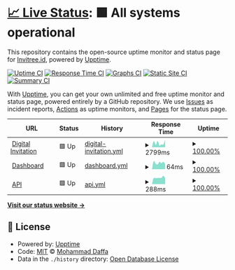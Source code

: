 # [📈 Live Status](https://status.invitree.id): <!--live status--> **🟩 All systems operational**

This repository contains the open-source uptime monitor and status page for [Invitree.id](https://invitree.id), powered by [Upptime](https://github.com/upptime/upptime).

[![Uptime CI](https://github.com/HundredBeans/invitree-status/workflows/Uptime%20CI/badge.svg)](https://github.com/HundredBeans/invitree-status/actions?query=workflow%3A%22Uptime+CI%22)
[![Response Time CI](https://github.com/HundredBeans/invitree-status/workflows/Response%20Time%20CI/badge.svg)](https://github.com/HundredBeans/invitree-status/actions?query=workflow%3A%22Response+Time+CI%22)
[![Graphs CI](https://github.com/HundredBeans/invitree-status/workflows/Graphs%20CI/badge.svg)](https://github.com/HundredBeans/invitree-status/actions?query=workflow%3A%22Graphs+CI%22)
[![Static Site CI](https://github.com/HundredBeans/invitree-status/workflows/Static%20Site%20CI/badge.svg)](https://github.com/HundredBeans/invitree-status/actions?query=workflow%3A%22Static+Site+CI%22)
[![Summary CI](https://github.com/HundredBeans/invitree-status/workflows/Summary%20CI/badge.svg)](https://github.com/HundredBeans/invitree-status/actions?query=workflow%3A%22Summary+CI%22)

With [Upptime](https://upptime.js.org), you can get your own unlimited and free uptime monitor and status page, powered entirely by a GitHub repository. We use [Issues](https://github.com/HundredBeans/invitree-status/issues) as incident reports, [Actions](https://github.com/HundredBeans/invitree-status/actions) as uptime monitors, and [Pages](https://status.invitree.id) for the status page.

<!--start: status pages-->
<!-- This summary is generated by Upptime (https://github.com/upptime/upptime) -->
<!-- Do not edit this manually, your changes will be overwritten -->
<!-- prettier-ignore -->
| URL | Status | History | Response Time | Uptime |
| --- | ------ | ------- | ------------- | ------ |
| <img alt="" src="https://icons.duckduckgo.com/ip3/invitree.id.ico" height="13"> [Digital Invitation](https://invitree.id) | 🟩 Up | [digital-invitation.yml](https://github.com/HundredBeans/invitree-status/commits/HEAD/history/digital-invitation.yml) | <details><summary><img alt="Response time graph" src="./graphs/digital-invitation/response-time-week.png" height="20"> 2799ms</summary><br><a href="https://status.invitree.id/history/digital-invitation"><img alt="Response time 1619" src="https://img.shields.io/endpoint?url=https%3A%2F%2Fraw.githubusercontent.com%2FHundredBeans%2Finvitree-status%2FHEAD%2Fapi%2Fdigital-invitation%2Fresponse-time.json"></a><br><a href="https://status.invitree.id/history/digital-invitation"><img alt="24-hour response time 5004" src="https://img.shields.io/endpoint?url=https%3A%2F%2Fraw.githubusercontent.com%2FHundredBeans%2Finvitree-status%2FHEAD%2Fapi%2Fdigital-invitation%2Fresponse-time-day.json"></a><br><a href="https://status.invitree.id/history/digital-invitation"><img alt="7-day response time 2799" src="https://img.shields.io/endpoint?url=https%3A%2F%2Fraw.githubusercontent.com%2FHundredBeans%2Finvitree-status%2FHEAD%2Fapi%2Fdigital-invitation%2Fresponse-time-week.json"></a><br><a href="https://status.invitree.id/history/digital-invitation"><img alt="30-day response time 2945" src="https://img.shields.io/endpoint?url=https%3A%2F%2Fraw.githubusercontent.com%2FHundredBeans%2Finvitree-status%2FHEAD%2Fapi%2Fdigital-invitation%2Fresponse-time-month.json"></a><br><a href="https://status.invitree.id/history/digital-invitation"><img alt="1-year response time 2008" src="https://img.shields.io/endpoint?url=https%3A%2F%2Fraw.githubusercontent.com%2FHundredBeans%2Finvitree-status%2FHEAD%2Fapi%2Fdigital-invitation%2Fresponse-time-year.json"></a></details> | <details><summary><a href="https://status.invitree.id/history/digital-invitation">100.00%</a></summary><a href="https://status.invitree.id/history/digital-invitation"><img alt="All-time uptime 99.99%" src="https://img.shields.io/endpoint?url=https%3A%2F%2Fraw.githubusercontent.com%2FHundredBeans%2Finvitree-status%2FHEAD%2Fapi%2Fdigital-invitation%2Fuptime.json"></a><br><a href="https://status.invitree.id/history/digital-invitation"><img alt="24-hour uptime 100.00%" src="https://img.shields.io/endpoint?url=https%3A%2F%2Fraw.githubusercontent.com%2FHundredBeans%2Finvitree-status%2FHEAD%2Fapi%2Fdigital-invitation%2Fuptime-day.json"></a><br><a href="https://status.invitree.id/history/digital-invitation"><img alt="7-day uptime 100.00%" src="https://img.shields.io/endpoint?url=https%3A%2F%2Fraw.githubusercontent.com%2FHundredBeans%2Finvitree-status%2FHEAD%2Fapi%2Fdigital-invitation%2Fuptime-week.json"></a><br><a href="https://status.invitree.id/history/digital-invitation"><img alt="30-day uptime 100.00%" src="https://img.shields.io/endpoint?url=https%3A%2F%2Fraw.githubusercontent.com%2FHundredBeans%2Finvitree-status%2FHEAD%2Fapi%2Fdigital-invitation%2Fuptime-month.json"></a><br><a href="https://status.invitree.id/history/digital-invitation"><img alt="1-year uptime 100.00%" src="https://img.shields.io/endpoint?url=https%3A%2F%2Fraw.githubusercontent.com%2FHundredBeans%2Finvitree-status%2FHEAD%2Fapi%2Fdigital-invitation%2Fuptime-year.json"></a></details>
| <img alt="" src="https://icons.duckduckgo.com/ip3/dashboard.invitree.id.ico" height="13"> [Dashboard](https://dashboard.invitree.id) | 🟩 Up | [dashboard.yml](https://github.com/HundredBeans/invitree-status/commits/HEAD/history/dashboard.yml) | <details><summary><img alt="Response time graph" src="./graphs/dashboard/response-time-week.png" height="20"> 64ms</summary><br><a href="https://status.invitree.id/history/dashboard"><img alt="Response time 150" src="https://img.shields.io/endpoint?url=https%3A%2F%2Fraw.githubusercontent.com%2FHundredBeans%2Finvitree-status%2FHEAD%2Fapi%2Fdashboard%2Fresponse-time.json"></a><br><a href="https://status.invitree.id/history/dashboard"><img alt="24-hour response time 52" src="https://img.shields.io/endpoint?url=https%3A%2F%2Fraw.githubusercontent.com%2FHundredBeans%2Finvitree-status%2FHEAD%2Fapi%2Fdashboard%2Fresponse-time-day.json"></a><br><a href="https://status.invitree.id/history/dashboard"><img alt="7-day response time 64" src="https://img.shields.io/endpoint?url=https%3A%2F%2Fraw.githubusercontent.com%2FHundredBeans%2Finvitree-status%2FHEAD%2Fapi%2Fdashboard%2Fresponse-time-week.json"></a><br><a href="https://status.invitree.id/history/dashboard"><img alt="30-day response time 125" src="https://img.shields.io/endpoint?url=https%3A%2F%2Fraw.githubusercontent.com%2FHundredBeans%2Finvitree-status%2FHEAD%2Fapi%2Fdashboard%2Fresponse-time-month.json"></a><br><a href="https://status.invitree.id/history/dashboard"><img alt="1-year response time 159" src="https://img.shields.io/endpoint?url=https%3A%2F%2Fraw.githubusercontent.com%2FHundredBeans%2Finvitree-status%2FHEAD%2Fapi%2Fdashboard%2Fresponse-time-year.json"></a></details> | <details><summary><a href="https://status.invitree.id/history/dashboard">100.00%</a></summary><a href="https://status.invitree.id/history/dashboard"><img alt="All-time uptime 100.00%" src="https://img.shields.io/endpoint?url=https%3A%2F%2Fraw.githubusercontent.com%2FHundredBeans%2Finvitree-status%2FHEAD%2Fapi%2Fdashboard%2Fuptime.json"></a><br><a href="https://status.invitree.id/history/dashboard"><img alt="24-hour uptime 100.00%" src="https://img.shields.io/endpoint?url=https%3A%2F%2Fraw.githubusercontent.com%2FHundredBeans%2Finvitree-status%2FHEAD%2Fapi%2Fdashboard%2Fuptime-day.json"></a><br><a href="https://status.invitree.id/history/dashboard"><img alt="7-day uptime 100.00%" src="https://img.shields.io/endpoint?url=https%3A%2F%2Fraw.githubusercontent.com%2FHundredBeans%2Finvitree-status%2FHEAD%2Fapi%2Fdashboard%2Fuptime-week.json"></a><br><a href="https://status.invitree.id/history/dashboard"><img alt="30-day uptime 100.00%" src="https://img.shields.io/endpoint?url=https%3A%2F%2Fraw.githubusercontent.com%2FHundredBeans%2Finvitree-status%2FHEAD%2Fapi%2Fdashboard%2Fuptime-month.json"></a><br><a href="https://status.invitree.id/history/dashboard"><img alt="1-year uptime 100.00%" src="https://img.shields.io/endpoint?url=https%3A%2F%2Fraw.githubusercontent.com%2FHundredBeans%2Finvitree-status%2FHEAD%2Fapi%2Fdashboard%2Fuptime-year.json"></a></details>
| <img alt="" src="https://icons.duckduckgo.com/ip3/asia-southeast2-invitree-id.cloudfunctions.net.ico" height="13"> [API](https://asia-southeast2-invitree-id.cloudfunctions.net/api/ping) | 🟩 Up | [api.yml](https://github.com/HundredBeans/invitree-status/commits/HEAD/history/api.yml) | <details><summary><img alt="Response time graph" src="./graphs/api/response-time-week.png" height="20"> 288ms</summary><br><a href="https://status.invitree.id/history/api"><img alt="Response time 541" src="https://img.shields.io/endpoint?url=https%3A%2F%2Fraw.githubusercontent.com%2FHundredBeans%2Finvitree-status%2FHEAD%2Fapi%2Fapi%2Fresponse-time.json"></a><br><a href="https://status.invitree.id/history/api"><img alt="24-hour response time 274" src="https://img.shields.io/endpoint?url=https%3A%2F%2Fraw.githubusercontent.com%2FHundredBeans%2Finvitree-status%2FHEAD%2Fapi%2Fapi%2Fresponse-time-day.json"></a><br><a href="https://status.invitree.id/history/api"><img alt="7-day response time 288" src="https://img.shields.io/endpoint?url=https%3A%2F%2Fraw.githubusercontent.com%2FHundredBeans%2Finvitree-status%2FHEAD%2Fapi%2Fapi%2Fresponse-time-week.json"></a><br><a href="https://status.invitree.id/history/api"><img alt="30-day response time 453" src="https://img.shields.io/endpoint?url=https%3A%2F%2Fraw.githubusercontent.com%2FHundredBeans%2Finvitree-status%2FHEAD%2Fapi%2Fapi%2Fresponse-time-month.json"></a><br><a href="https://status.invitree.id/history/api"><img alt="1-year response time 536" src="https://img.shields.io/endpoint?url=https%3A%2F%2Fraw.githubusercontent.com%2FHundredBeans%2Finvitree-status%2FHEAD%2Fapi%2Fapi%2Fresponse-time-year.json"></a></details> | <details><summary><a href="https://status.invitree.id/history/api">100.00%</a></summary><a href="https://status.invitree.id/history/api"><img alt="All-time uptime 100.00%" src="https://img.shields.io/endpoint?url=https%3A%2F%2Fraw.githubusercontent.com%2FHundredBeans%2Finvitree-status%2FHEAD%2Fapi%2Fapi%2Fuptime.json"></a><br><a href="https://status.invitree.id/history/api"><img alt="24-hour uptime 100.00%" src="https://img.shields.io/endpoint?url=https%3A%2F%2Fraw.githubusercontent.com%2FHundredBeans%2Finvitree-status%2FHEAD%2Fapi%2Fapi%2Fuptime-day.json"></a><br><a href="https://status.invitree.id/history/api"><img alt="7-day uptime 100.00%" src="https://img.shields.io/endpoint?url=https%3A%2F%2Fraw.githubusercontent.com%2FHundredBeans%2Finvitree-status%2FHEAD%2Fapi%2Fapi%2Fuptime-week.json"></a><br><a href="https://status.invitree.id/history/api"><img alt="30-day uptime 100.00%" src="https://img.shields.io/endpoint?url=https%3A%2F%2Fraw.githubusercontent.com%2FHundredBeans%2Finvitree-status%2FHEAD%2Fapi%2Fapi%2Fuptime-month.json"></a><br><a href="https://status.invitree.id/history/api"><img alt="1-year uptime 100.00%" src="https://img.shields.io/endpoint?url=https%3A%2F%2Fraw.githubusercontent.com%2FHundredBeans%2Finvitree-status%2FHEAD%2Fapi%2Fapi%2Fuptime-year.json"></a></details>

<!--end: status pages-->

[**Visit our status website →**](https://status.invitree.id)

## 📄 License

- Powered by: [Upptime](https://github.com/upptime/upptime)
- Code: [MIT](./LICENSE) © [Mohammad Daffa](https://status.invitree.id)
- Data in the `./history` directory: [Open Database License](https://opendatacommons.org/licenses/odbl/1-0/)
